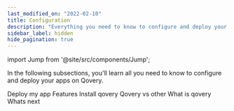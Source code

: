 ```yaml
---
last_modified_on: "2022-02-10"
title: Configuration
description: "Everything you need to know to configure and deploy your applications on Qovery"
sidebar_label: hidden
hide_pagination: true
---
```


import Jump from '@site/src/components/Jump';

In the following subsections, you'll learn all you need to know to configure and deploy your apps on Qovery.

<Jump to="/docs/getting-started/deploy-my-app/">Deploy my app</Jump>
<Jump to="/docs/getting-started/features/">Features</Jump>
<Jump to="/docs/getting-started/install-qovery/">Install qovery</Jump>
<Jump to="/docs/getting-started/qovery-vs-other/">Qovery vs other</Jump>
<Jump to="/docs/getting-started/what-is-qovery/">What is qovery</Jump>
<Jump to="/docs/getting-started/whats-next/">Whats next</Jump>



